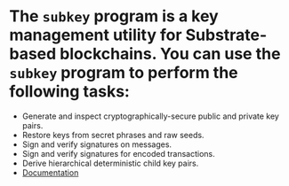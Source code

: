 # The `subkey` program is a key management utility for Substrate-based blockchains. You can use the `subkey` program to perform the following tasks:

* Generate and inspect cryptographically-secure public and private key pairs.
* Restore keys from secret phrases and raw seeds.
* Sign and verify signatures on messages.
* Sign and verify signatures for encoded transactions.
* Derive hierarchical deterministic child key pairs.
* [Documentation](https://docs.substrate.io/reference/command-line-tools/subkey/)